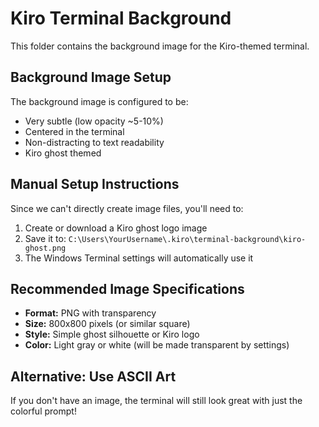 # Kiro Terminal Background

This folder contains the background image for the Kiro-themed terminal.

## Background Image Setup

The background image is configured to be:

- Very subtle (low opacity ~5-10%)
- Centered in the terminal
- Non-distracting to text readability
- Kiro ghost themed

## Manual Setup Instructions

Since we can't directly create image files, you'll need to:

1. Create or download a Kiro ghost logo image
2. Save it to: `C:\Users\YourUsername\.kiro\terminal-background\kiro-ghost.png`
3. The Windows Terminal settings will automatically use it

## Recommended Image Specifications

- **Format:** PNG with transparency
- **Size:** 800x800 pixels (or similar square)
- **Style:** Simple ghost silhouette or Kiro logo
- **Color:** Light gray or white (will be made transparent by settings)

## Alternative: Use ASCII Art

If you don't have an image, the terminal will still look great with just the colorful prompt!
